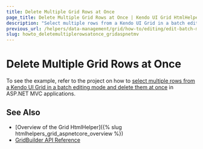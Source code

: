 ```yaml
---
title: Delete Multiple Grid Rows at Once
page_title: Delete Multiple Grid Rows at Once | Kendo UI Grid HtmlHelper for ASP.NET MVC
description: "Select multiple rows from a Kendo UI Grid in a batch editing mode and delete them at once in ASP.NET MVC applications."
previous_url: /helpers/data-management/grid/how-to/editing/edit-batch-mode-mutliselect-delete
slug: howto_deletemultiplerowsatonce_gridaspnetmv
---
```


# Delete Multiple Grid Rows at Once

To see the example, refer to the project on how to [select multiple rows from a Kendo UI Grid in a batch editing mode and delete them at once](https://github.com/telerik/ui-for-aspnet-mvc-examples/tree/05dd5563a1a56f027d14aec542098d2027647726/grid/grid-batch-editing-multi-selection-delete) in ASP.NET MVC applications.

## See Also

* [Overview of the Grid HtmlHelper]({% slug htmlhelpers_grid_aspnetcore_overview %})
* [GridBuilder API Reference](http://docs.telerik.com/aspnet-mvc/api/Kendo.Mvc.UI.Fluent/GridBuilder)
